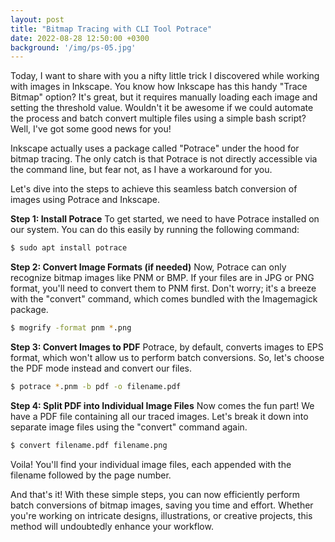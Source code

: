 ```yaml
---
layout: post
title: "Bitmap Tracing with CLI Tool Potrace"
date: 2022-08-28 12:50:00 +0300
background: '/img/ps-05.jpg'
---
```


Today, I want to share with you a nifty little trick I discovered while working with images in Inkscape. You know how Inkscape has this handy "Trace Bitmap" option? It's great, but it requires manually loading each image and setting the threshold value. Wouldn't it be awesome if we could automate the process and batch convert multiple files using a simple bash script? Well, I've got some good news for you!

Inkscape actually uses a package called "Potrace" under the hood for bitmap tracing. The only catch is that Potrace is not directly accessible via the command line, but fear not, as I have a workaround for you.

Let's dive into the steps to achieve this seamless batch conversion of images using Potrace and Inkscape.

**Step 1: Install Potrace**
To get started, we need to have Potrace installed on our system. You can do this easily by running the following command:

```bash
$ sudo apt install potrace
```

**Step 2: Convert Image Formats (if needed)**
Now, Potrace can only recognize bitmap images like PNM or BMP. If your files are in JPG or PNG format, you'll need to convert them to PNM first. Don't worry; it's a breeze with the "convert" command, which comes bundled with the Imagemagick package.

```bash
$ mogrify -format pnm *.png
```

**Step 3: Convert Images to PDF**
Potrace, by default, converts images to EPS format, which won't allow us to perform batch conversions. So, let's choose the PDF mode instead and convert our files.

```bash
$ potrace *.pnm -b pdf -o filename.pdf
```

**Step 4: Split PDF into Individual Image Files**
Now comes the fun part! We have a PDF file containing all our traced images. Let's break it down into separate image files using the "convert" command again.

```bash
$ convert filename.pdf filename.png
```

Voila! You'll find your individual image files, each appended with the filename followed by the page number.

And that's it! With these simple steps, you can now efficiently perform batch conversions of bitmap images, saving you time and effort. Whether you're working on intricate designs, illustrations, or creative projects, this method will undoubtedly enhance your workflow.
